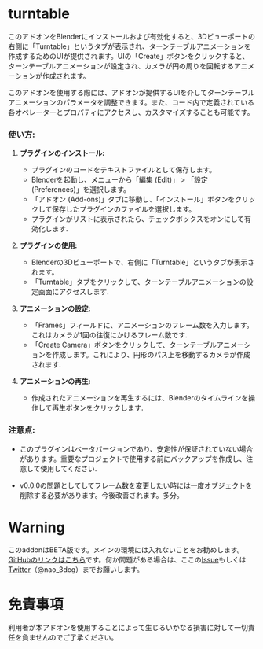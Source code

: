 # turntable
このアドオンをBlenderにインストールおよび有効化すると、3Dビューポートの右側に「Turntable」というタブが表示され、ターンテーブルアニメーションを作成するためのUIが提供されます。UIの「Create」ボタンをクリックすると、ターンテーブルアニメーションが設定され、カメラが円の周りを回転するアニメーションが作成されます。

このアドオンを使用する際には、アドオンが提供するUIを介してターンテーブルアニメーションのパラメータを調整できます。また、コード内で定義されている各オペレーターとプロパティにアクセスし、カスタマイズすることも可能です。
### 使い方:

1. **プラグインのインストール:**
   - プラグインのコードをテキストファイルとして保存します。
   - Blenderを起動し、メニューから「編集 (Edit)」 > 「設定 (Preferences)」を選択します。
   - 「アドオン (Add-ons)」タブに移動し、「インストール」ボタンをクリックして保存したプラグインのファイルを選択します。
   - プラグインがリストに表示されたら、チェックボックスをオンにして有効化します.

2. **プラグインの使用:**
   - Blenderの3Dビューポートで、右側に「Turntable」というタブが表示されます。
   - 「Turntable」タブをクリックして、ターンテーブルアニメーションの設定画面にアクセスします.

3. **アニメーションの設定:**
   - 「Frames」フィールドに、アニメーションのフレーム数を入力します。これはカメラが1回の往復にかけるフレーム数です.
   - 「Create Camera」ボタンをクリックして、ターンテーブルアニメーションを作成します。これにより、円形のパス上を移動するカメラが作成されます.

4. **アニメーションの再生:**
   - 作成されたアニメーションを再生するには、Blenderのタイムラインを操作して再生ボタンをクリックします.

### 注意点:

- このプラグインはベータバージョンであり、安定性が保証されていない場合があります。重要なプロジェクトで使用する前にバックアップを作成し、注意して使用してください.

- v0.0.0の問題としてしてフレーム数を変更したい時には一度オブジェクトを削除する必要があります。今後改善されます。多分。




# Warning
このaddonはBETA版です。メインの環境には入れないことをお勧めします。
[GitHubのリンクはこちら](https://github.com/nanosize/turntable/tree/main)です。何か問題がある場合は、ここの[Issue](https://github.com/nanosize/turntable/issues)もしくは[Twitter](https://twitter.com/nao_3dcg)（@nao_3dcg）までお願いします。


# 免責事項
利用者が本アドオンを使用することによって生じるいかなる損害に対して一切責任を負ませんのでご了承ください。

